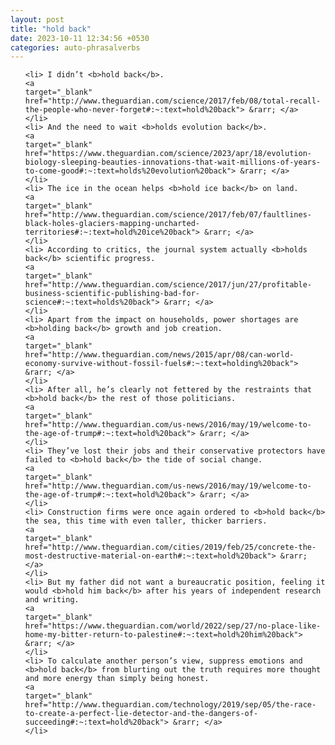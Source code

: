 ```yaml
---
layout: post
title: "hold back"
date: 2023-10-11 12:34:56 +0530
categories: auto-phrasalverbs
---
```

<ol>

    <li> I didn’t <b>hold back</b>.
    <a 
    target="_blank" 
    href="http://www.theguardian.com/science/2017/feb/08/total-recall-the-people-who-never-forget#:~:text=hold%20back"> &rarr; </a>
    </li>
    <li> And the need to wait <b>holds evolution back</b>.
    <a 
    target="_blank" 
    href="https://www.theguardian.com/science/2023/apr/18/evolution-biology-sleeping-beauties-innovations-that-wait-millions-of-years-to-come-good#:~:text=holds%20evolution%20back"> &rarr; </a>
    </li>
    <li> The ice in the ocean helps <b>hold ice back</b> on land.
    <a 
    target="_blank" 
    href="http://www.theguardian.com/science/2017/feb/07/faultlines-black-holes-glaciers-mapping-uncharted-territories#:~:text=hold%20ice%20back"> &rarr; </a>
    </li>
    <li> According to critics, the journal system actually <b>holds back</b> scientific progress.
    <a 
    target="_blank" 
    href="http://www.theguardian.com/science/2017/jun/27/profitable-business-scientific-publishing-bad-for-science#:~:text=holds%20back"> &rarr; </a>
    </li>
    <li> Apart from the impact on households, power shortages are <b>holding back</b> growth and job creation.
    <a 
    target="_blank" 
    href="http://www.theguardian.com/news/2015/apr/08/can-world-economy-survive-without-fossil-fuels#:~:text=holding%20back"> &rarr; </a>
    </li>
    <li> After all, he’s clearly not fettered by the restraints that <b>hold back</b> the rest of those politicians.
    <a 
    target="_blank" 
    href="http://www.theguardian.com/us-news/2016/may/19/welcome-to-the-age-of-trump#:~:text=hold%20back"> &rarr; </a>
    </li>
    <li> They’ve lost their jobs and their conservative protectors have failed to <b>hold back</b> the tide of social change.
    <a 
    target="_blank" 
    href="http://www.theguardian.com/us-news/2016/may/19/welcome-to-the-age-of-trump#:~:text=hold%20back"> &rarr; </a>
    </li>
    <li> Construction firms were once again ordered to <b>hold back</b> the sea, this time with even taller, thicker barriers.
    <a 
    target="_blank" 
    href="http://www.theguardian.com/cities/2019/feb/25/concrete-the-most-destructive-material-on-earth#:~:text=hold%20back"> &rarr; </a>
    </li>
    <li> But my father did not want a bureaucratic position, feeling it would <b>hold him back</b> after his years of independent research and writing.
    <a 
    target="_blank" 
    href="https://www.theguardian.com/world/2022/sep/27/no-place-like-home-my-bitter-return-to-palestine#:~:text=hold%20him%20back"> &rarr; </a>
    </li>
    <li> To calculate another person’s view, suppress emotions and <b>hold back</b> from blurting out the truth requires more thought and more energy than simply being honest.
    <a 
    target="_blank" 
    href="http://www.theguardian.com/technology/2019/sep/05/the-race-to-create-a-perfect-lie-detector-and-the-dangers-of-succeeding#:~:text=hold%20back"> &rarr; </a>
    </li>